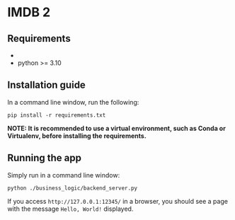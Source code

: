 # IMDB 2


## Requirements
* 
* python >= 3.10


## Installation guide

In a command line window, run the following:
```
pip install -r requirements.txt
```

**NOTE: It is recommended to use a virtual environment, such as Conda or
Virtualenv, before installing the requirements.**

## Running the app

Simply run in a command line window:
```
python ./business_logic/backend_server.py
```

If you access `http://127.0.0.1:12345/` in a browser, you should see a page
with the message `Hello, World!` displayed.
